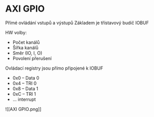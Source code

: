 # AXI GPIO
Přímé ovládání vstupů a výstupů
Základem je třístavový budič IOBUF

HW volby:
- Počet kanálů
- Šířka kanálů
- Směr (IO, I, O)
- Povolení přerušení

Ovládací registry jsou přímo připojené k IOBUF
- 0x0 – Data 0
- 0x4 – TRI 0
- 0x8 – Data 1
- 0xC – TRI 1
- … interrupt 

![[AXI GPIO.png]]